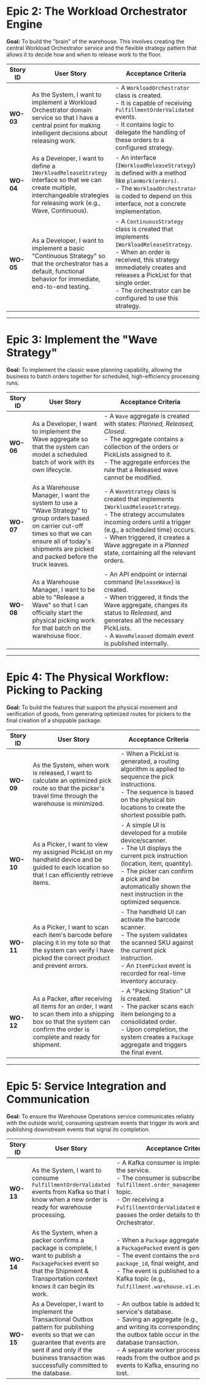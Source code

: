 # Epic 2: The Workload Orchestrator Engine
**Goal:** To build the "brain" of the warehouse. This involves creating the central Workload Orchestrator service and the flexible strategy pattern that allows it to decide how and when to release work to the floor.

| Story ID | User Story | Acceptance Criteria |
|----------|------------|----------------------|
| **WO-03** | As the System, I want to implement a Workload Orchestrator domain service so that I have a central point for making intelligent decisions about releasing work. | - A `WorkloadOrchestrator` class is created.<br>- It is capable of receiving `FulfillmentOrderValidated` events.<br>- It contains logic to delegate the handling of these orders to a configured strategy. |
| **WO-04** | As a Developer, I want to define a `IWorkloadReleaseStrategy` interface so that we can create multiple, interchangeable strategies for releasing work (e.g., Wave, Continuous). | - An interface (`IWorkloadReleaseStrategy`) is defined with a method like `planWork(orders)`.<br>- The `WorkloadOrchestrator` is coded to depend on this interface, not a concrete implementation. |
| **WO-05** | As a Developer, I want to implement a basic "Continuous Strategy" so that the orchestrator has a default, functional behavior for immediate, end-to-end testing. | - A `ContinuousStrategy` class is created that implements `IWorkloadReleaseStrategy`.<br>- When an order is received, this strategy immediately creates and releases a PickList for that single order.<br>- The orchestrator can be configured to use this strategy. |

---

# Epic 3: Implement the "Wave Strategy"
**Goal:** To implement the classic wave planning capability, allowing the business to batch orders together for scheduled, high-efficiency processing runs.

| Story ID | User Story | Acceptance Criteria |
|----------|------------|----------------------|
| **WO-06** | As a Developer, I want to implement the Wave aggregate so that the system can model a scheduled batch of work with its own lifecycle. | - A `Wave` aggregate is created with states: *Planned, Released, Closed*.<br>- The aggregate contains a collection of the orders or PickLists assigned to it.<br>- The aggregate enforces the rule that a Released wave cannot be modified. |
| **WO-07** | As a Warehouse Manager, I want the system to use a "Wave Strategy" to group orders based on carrier cut-off times so that we can ensure all of today's shipments are picked and packed before the truck leaves. | - A `WaveStrategy` class is created that implements `IWorkloadReleaseStrategy`.<br>- The strategy accumulates incoming orders until a trigger (e.g., a scheduled time) occurs.<br>- When triggered, it creates a Wave aggregate in a *Planned* state, containing all the relevant orders. |
| **WO-08** | As a Warehouse Manager, I want to be able to "Release a Wave" so that I can officially start the physical picking work for that batch on the warehouse floor. | - An API endpoint or internal command (`ReleaseWave`) is created.<br>- When triggered, it finds the Wave aggregate, changes its status to *Released*, and generates all the necessary PickLists.<br>- A `WaveReleased` domain event is published internally. |

---

# Epic 4: The Physical Workflow: Picking to Packing
**Goal:** To build the features that support the physical movement and verification of goods, from generating optimized routes for pickers to the final creation of a shippable package.

| Story ID | User Story | Acceptance Criteria |
|----------|------------|----------------------|
| **WO-09** | As the System, when work is released, I want to calculate an optimized pick route so that the picker's travel time through the warehouse is minimized. | - When a PickList is generated, a routing algorithm is applied to sequence the pick instructions.<br>- The sequence is based on the physical bin locations to create the shortest possible path. |
| **WO-10** | As a Picker, I want to view my assigned PickList on my handheld device and be guided to each location so that I can efficiently retrieve items. | - A simple UI is developed for a mobile device/scanner.<br>- The UI displays the current pick instruction (location, item, quantity).<br>- The picker can confirm a pick and be automatically shown the next instruction in the optimized sequence. |
| **WO-11** | As a Picker, I want to scan each item's barcode before placing it in my tote so that the system can verify I have picked the correct product and prevent errors. | - The handheld UI can activate the barcode scanner.<br>- The system validates the scanned SKU against the current pick instruction.<br>- An `ItemPicked` event is recorded for real-time inventory accuracy. |
| **WO-12** | As a Packer, after receiving all items for an order, I want to scan them into a shipping box so that the system can confirm the order is complete and ready for shipment. | - A "Packing Station" UI is created.<br>- The packer scans each item belonging to a consolidated order.<br>- Upon completion, the system creates a `Package` aggregate and triggers the final event. |

---

# Epic 5: Service Integration and Communication
**Goal:** To ensure the Warehouse Operations service communicates reliably with the outside world, consuming upstream events that trigger its work and publishing downstream events that signal its completion.

| Story ID | User Story | Acceptance Criteria |
|----------|------------|----------------------|
| **WO-13** | As the System, I want to consume `FulfillmentOrderValidated` events from Kafka so that I know when a new order is ready for warehouse processing. | - A Kafka consumer is implemented in the service.<br>- The consumer is subscribed to the `fulfillment.order_management.v1.events` topic.<br>- On receiving a `FulfillmentOrderValidated` event, it passes the order details to the Workload Orchestrator. |
| **WO-14** | As the System, when a packer confirms a package is complete, I want to publish a `PackagePacked` event so that the Shipment & Transportation context knows it can begin its work. | - When a `Package` aggregate is finalized, a `PackagePacked` event is generated.<br>- The event contains the `order_id`, `package_id`, final weight, and dimensions.<br>- The event is published to a dedicated Kafka topic (e.g., `fulfillment.warehouse.v1.events`). |
| **WO-15** | As a Developer, I want to implement the Transactional Outbox pattern for publishing events so that we can guarantee that events are sent if and only if the business transaction was successfully committed to the database. | - An outbox table is added to the service's database.<br>- Saving an aggregate (e.g., Package) and writing its corresponding event to the outbox table occur in the same database transaction.<br>- A separate worker process reliably reads from the outbox and publishes events to Kafka, ensuring no events are lost. |
